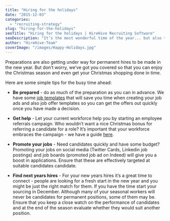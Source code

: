 ```yaml
---
title: "Hiring for the holidays"
date: "2015-12-03"
categories:
  - "recruiting-strategy"
slug: "hiring-for-the-holidays"
seoTitle: "Hiring for the holidays | HireHive Recruiting Software"
seoDescription: "It’s the most wonderful time of the year... but also the busiest! Christmas season is upon us and hundreds of staff will be hired for seasonal work."
author: "HireHive-Team"
coverImage: "/images/Happy-Holidays.jpg"
---
```


Preparations are also getting under way for permanent hires to be made in the new year. But don’t worry, we’ve got you covered so that you can enjoy the Christmas season and even get your Christmas shopping done in time.

Here are some simple tips for the busy time ahead:

- **Be prepared** - do as much of the preparation as you can in advance. We have some [job templates](http://hirehive.io/resources/#templates) that will save you time when creating your job ads and also job offer templates so you can get the offers out quickly once you have made a decision.

- **Get help** - Let your current workforce help you by starting an employee referrals campaign. Who wouldn’t want a nice Christmas bonus for referring a candidate for a role? It’s important that your workforce embraces the campaign - we have a guide [here](http://hirehive.io/resources/guides/building-an-employee-referral-program/).

- **Promote your jobs** - Need candidates quickly and have some budget? Promoting your jobs on social media (Twitter Cards, Linkedin job postings) and job boards (promoted job ad on Indeed) will give you a boost in applications. Ensure that these are effectively targeted at suitable candidates candidate.

- **Find next years hires** - For your new years hires it’s a great time to connect - people are looking for a fresh start in the new year and you might be just the right match for them. If you have the time start your sourcing in December. Although many of your seasonal workers will never be candidates for permanent positions, some of them may be. Ensure that you keep a close watch on the performance of candidates and at the end of the season evaluate whether they would suit another position.
